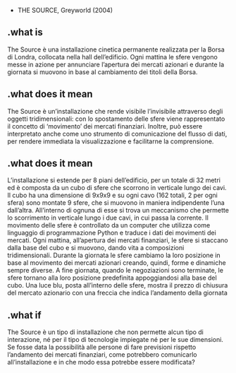 - THE SOURCE, Greyworld (2004)

## .what is
The Source è una installazione cinetica permanente realizzata per la Borsa di Londra, collocata nella hall dell’edificio.
Ogni mattina le sfere vengono messe in azione per annunciare l’apertura dei mercati azionari e durante la giornata si muovono in base al cambiamento dei titoli della Borsa.

## .what does it mean
The Source è un’installazione che rende visibile l’invisibile attraverso degli oggetti tridimensionali: con lo spostamento delle sfere viene rappresentato il concetto di ‘movimento’ dei mercati finanziari.
Inoltre, può essere interpretato anche come uno strumento di comunicazione del flusso di dati, per rendere immediata la visualizzazione e facilitarne la comprensione.


## .what does it mean
L’installazione si estende per 8 piani dell’edificio, per un totale di 32 metri ed è composta da un cubo di sfere che scorrono in verticale lungo dei cavi. Il cubo ha una dimensione di 9x9x9 e su ogni cavo (162 totali, 2 per ogni sfera) sono montate 9 sfere, che si muovono in maniera indipendente l’una dall’altra.
All’interno di ognuna di esse si trova un meccanismo che permette lo scorrimento in verticale lungo i due cavi, in cui passa la corrente. Il movimento delle sfere è controllato da un computer che utilizza come linguaggio di programmazione Python e traduce i dati dei movimenti dei mercati.
Ogni mattina, all’apertura dei mercati finanziari, le sfere si staccano dalla base del cubo e si muovono, dando vita a composizioni tridimensionali. Durante la giornata le sfere cambiamo la loro posizione in base al movimento dei mercati azionari creando, quindi, forme e dinamiche sempre diverse. A fine giornata, quando le negoziazioni sono terminate, le sfere tornano alla loro posizione predefinita appoggiandosi alla base del cubo. Una luce blu, posta all’interno delle sfere, mostra il prezzo di chiusura del mercato azionario con una freccia che indica l’andamento della giornata


## .what if
The Source è un tipo di installazione che non permette alcun tipo di interazione, né per il tipo di tecnologie impiegate né per le sue dimensioni.
Se fosse data la possibilità alle persone di fare previsioni rispetto l’andamento dei mercati finanziari, come potrebbero comunicarlo all’installazione e in che modo essa potrebbe essere modificata?

